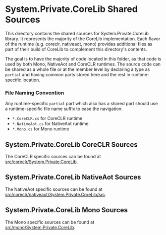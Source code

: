 # System.Private.CoreLib Shared Sources

This directory contains the shared sources for System.Private.CoreLib library. It represents the majority of the CoreLib implementation.  Each flavor of the runtime (e.g. coreclr, nativeaot, mono) provides additional files as part of their build of CoreLib to complement this directory's contents.

The goal is to have the majority of code located in this folder, as that code is used by both Mono, NativeAot and CoreCLR runtimes. The source code can be shared as a whole file or at the member level by declaring a type as `partial` and having common parts stored here and the rest in runtime-specific location.

### File Naming Convention

Any runtime-specific `partial` part which also has a shared part should use a runtime-specific file name suffix to ease the navigation.

* `*.CoreCLR.cs` for CoreCLR runtime
* `*.NativeAot.cs` for NativeAot runtime
* `*.Mono.cs` for Mono runtime

## System.Private.CoreLib CoreCLR Sources

The CoreCLR specific sources can be found at [src/coreclr/System.Private.CoreLib](../../../coreclr/System.Private.CoreLib/).

## System.Private.CoreLib NativeAot Sources

The NativeAot specific sources can be found at [src/coreclr/nativeaot/System.Private.CoreLib/src](../../../coreclr/nativeaot/System.Private.CoreLib/src/).

## System.Private.CoreLib Mono Sources

The Mono specific sources can be found at [src/mono/System.Private.CoreLib](../../../mono/System.Private.CoreLib/).

